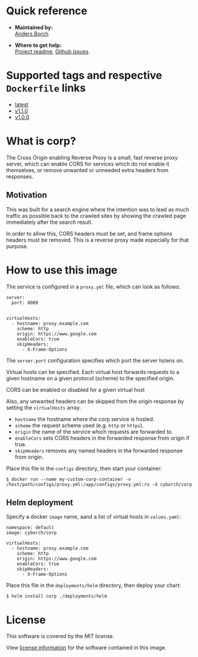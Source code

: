 # Quick reference

* **Maintained by:**<br>
  [Anders Borch](https://github.com/cyborch/corp)

* **Where to get help:**<br>
  [Project readme](https://github.com/cyborch/corp), [Github issues](https://github.com/cyborch/corp/issues).

# Supported tags and respective `Dockerfile` links

* [latest](https://github.com/cyborch/corp/blob/main/build/Dockerfile)
* [v1.1.0](https://github.com/cyborch/corp/blob/v1.1.0/build/Dockerfile)
* [v1.0.0](https://github.com/cyborch/corp/blob/v1.0.0/build/Dockerfile)

# What is corp?

The Cross Origin enabling Reverse Proxy is a small, fast reverse proxy server, which
can enable CORS for services which do not enable it themselves, or remove unwanted
or unneeded extra headers from responses.

## Motivation

This was built for a search engine where the intention was to lead as much traffic as
possible back to the crawled sites by showing the crawled page immediately after the
search result.

In order to allow this, CORS headers must be set, and frame options headers must be
removed. This is a reverse proxy made especially for that purpose.

# How to use this image

The service is configured in a `proxy.yml` file, which can look as follows:

```
server:
  port: 8080


virtualHosts:
  - hostname: proxy.example.com
    scheme: http
    origin: https://www.google.com
    enableCors: true
    skipHeaders:
      - X-Frame-Options
```

The `server.port` configuration specifies which port the server listens on.

Virtual hosts can be specified. Each virtual host forwards
requests to a given hostname on a given protocol (scheme) to the 
specified origin.

CORS can be enabled or disabled for a given virtual host

Also, any unwanted headers can be skipped from the origin response by setting
the `virtualHosts` array.

* `hostname` the hostname where the corp service is hosted.
* `scheme` the request scheme used (e.g. `http` or `https`).
* `origin` the name of the service which requests are forwarded to.
* `enableCors` sets CORS headers in the forwarded response from origin if true.
* `skipHeaders` removes any named headers in the forwarded response from origin.

Place this file in the `configs` directory, then start your container:

```
$ docker run --name my-custom-corp-container -v /host/path/configs/proxy.yml:/app/configs/proxy.yml:ro -d cyborch/corp
```

## Helm deployment

Specify a docker `image` name, aand a list of virtual hosts in `values.yaml`:

```
namespace: default
image: cyborch/corp

virtualHosts:
  - hostname: proxy.example.com
    scheme: http
    origin: https://www.google.com
    enableCors: true
    skipHeaders:
      - X-Frame-Options
```

Place this file in the `deployments/helm` directory, then deploy your chart:

```
$ helm install corp ./deployments/helm
```

# License

This software is covered by the MIT license.

View [license information](https://github.com/cyborch/corp/blob/main/LICENSE) for the software contained in this image.

